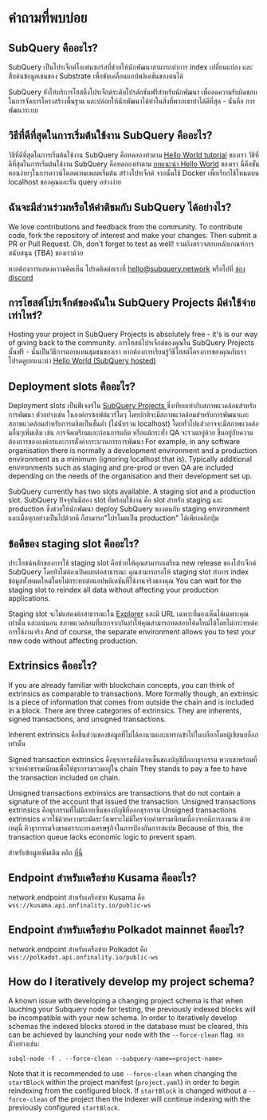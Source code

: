 # คำถามที่พบบ่อย

## SubQuery คืออะไร?

SubQuery เป็นโปรเจ็กต์โอเพ่นซอร์สที่ช่วยให้นักพัฒนาสามารถทำการ index เปลี่ยนแปลง และสืบค้นข้อมูลเชนของ Substrate เพื่อขับเคลื่อนแอปพลิเคชันของตนได้

SubQuery ยังให้บริการโฮสติ้งโปรเจ็กต์ระดับโปรดักชันฟรีสำหรับนักพัฒนา เพื่อลดความรับผิดชอบในการจัดการโครงสร้างพื้นฐาน และปล่อยให้นักพัฒนาได้ทำในสิ่งที่พวกเขาทำได้ดีที่สุด - นั่นคือ การพัฒนาระบบ

## วิธีที่ดีที่สุดในการเริ่มต้นใช้งาน SubQuery คืออะไร?

วิธีที่ดีที่สุดในการเริ่มต้นใช้งาน SubQuery คือทดลองทำตาม [Hello World tutorial](../quickstart/helloworld-localhost.md) ของเรา วิธีที่ดีที่สุดในการเริ่มต้นใช้งาน SubQuery คือทดลองทำตาม [บทแนะนำ Hello World](../quickstart/helloworld-localhost.md) ของเรา นี่คือขั้นตอนง่ายๆในการดาวน์โหลดเทมเพลตเริ่มต้น สร้างโปรเจ็กต์ จากนั้นใช้ Docker เพื่อเรียกใช้โหนดบน localhost ของคุณและรัน query อย่างง่าย

## ฉันจะมีส่วนร่วมหรือให้คำติชมกับ SubQuery ได้อย่างไร?

We love contributions and feedback from the community. To contribute code, fork the repository of interest and make your changes. Then submit a PR or Pull Request. Oh, don't forget to test as well! รวมถึงตรวจสอบหลักเกณฑ์การสนับสนุน (TBA) ของเราด้วย

หากต้องการแสดงความคิดเห็น โปรดติดต่อเราที่ hello@subquery.network หรือไปที่ [ช่อง discord](https://discord.com/invite/78zg8aBSMG)

## การโฮสต์โปรเจ็กต์ของฉันใน SubQuery Projects มีค่าใช้จ่ายเท่าไหร่?

Hosting your project in SubQuery Projects is absolutely free - it's is our way of giving back to the community. การโฮสต์โปรเจ็กต์ของคุณใน SubQuery Projects นั้นฟรี - นั่นเป็นวิธีการตอบแทนชุมชนของเรา หากต้องการเรียนรู้วิธีโฮสต์โครงการของคุณกับเรา โปรดดูบทแนะนำ [Hello World (SubQuery hosted)](../quickstart/helloworld-hosted.md)

## Deployment slots คืออะไร?

Deployment slots เป็นฟีเจอร์ใน [SubQuery Projects ](https://project.subquery.network) ซึ่งเทียบเท่ากับสภาพแวดล้อมสำหรับการพัฒนา ตัวอย่างเช่น ในองค์กรซอฟต์แวร์ใดๆ โดยปกติจะมีสภาพแวดล้อมสำหรับการพัฒนาและสภาพแวดล้อมสำหรับการผลิตเป็นขั้นต่ำ (ไม่นับรวม localhost) โดยทั่วไปแล้วอาจจะมีสภาพแวดล้อมอื่นๆเพิ่มเติม เช่น การจัดเตรียมและก่อนการผลิต หรือแม้กระทั่ง QA จะรวมอยู่ด้วย ขึ้นอยู่กับความต้องการขององค์กรและการตั้งค่ากระบวนการการพัฒนา For example, in any software organisation there is normally a development environment and a production environment as a minimum (ignoring localhost that is). Typically additional environments such as staging and pre-prod or even QA are included depending on the needs of the organisation and their development set up.

SubQuery currently has two slots available. A staging slot and a production slot. SubQuery ปัจจุบันมีสอง slot ที่พร้อมใช้งาน คือ slot สำหรับ staging และ production ซึ่งช่วยให้นักพัฒนา deploy SubQuery ของตนกับ staging environment และเมื่อทุกอย่างเป็นไปด้วยดี ก็สามารถ"โปรโมตเป็น production" ได้เพียงคลิกปุ่ม

## ข้อดีของ staging slot คืออะไร?

ประโยชน์หลักของการใช้ staging slot คือช่วยให้คุณสามารถเตรียม new release ของโปรเจ็กต์ SubQuery โดยยังไม่ต้องเปิดเผยต่อสาธารณะ คุณสามารถรอให้ staging slot ทำการ index ข้อมูลทั้งหมดใหม่โดยไม่กระทบต่อแอปพลิเคชันที่ใช้งานจริงของคุณ You can wait for the staging slot to reindex all data without affecting your production applications.

Staging slot จะไม่แสดงต่อสาธารณะใน [Explorer](https://explorer.subquery.network/) และมี URL เฉพาะที่มองเห็นได้เฉพาะคุณเท่านั้น และแน่นอน สภาพแวดล้อมที่แยกจากกันทำให้คุณสามารถทดสอบโค้ดใหม่ได้โดยไม่กระทบต่อการใช้งานจริง And of course, the separate environment allows you to test your new code without affecting production.

## Extrinsics คืออะไร?

If you are already familiar with blockchain concepts, you can think of extrinsics as comparable to transactions. More formally though, an extrinsic is a piece of information that comes from outside the chain and is included in a block. There are three categories of extrinsics. They are inherents, signed transactions, and unsigned transactions.

Inherent extrinsics คือชิ้นส่วนของข้อมูลที่ไม่ได้ลงนามและแทรกเข้าไปในบล็อกโดยผู้เขียนบล็อกเท่านั้น

Signed transaction extrinsics คือธุรกรรมที่มีลายเซ็นของบัญชีที่ออกธุรกรรม พวกเขาพร้อมที่จะจ่ายค่าธรรมเนียมเพื่อให้ธุรกรรมรวมอยู่ใน chain They stands to pay a fee to have the transaction included on chain.

Unsigned transactions extrinsics are transactions that do not contain a signature of the account that issued the transaction. Unsigned transactions extrinsics  คือธุรกรรมที่ไม่มีลายเซ็นของบัญชีที่ออกธุรกรรม Unsigned transactions extrinsics ควรใช้ด้วยความระมัดระวังเพราะไม่มีใครจ่ายค่าธรรมเนียมเนื่องจากมีการลงนาม ด้วยเหตุนี้ คิวธุรกรรมจึงขาดตรรกะทางเศรษฐกิจในการป้องกันการสแปม Because of this, the transaction queue lacks economic logic to prevent spam.

สำหรับข้อมูลเพิ่มเติม คลิก [ที่นี่](https://substrate.dev/docs/en/knowledgebase/learn-substrate/extrinsics)

## Endpoint  สำหรับเครือข่าย Kusama คืออะไร?

network.endpoint สำหรับเครือข่าย Kusama คือ `wss://kusama.api.onfinality.io/public-ws`

## Endpoint  สำหรับเครือข่าย Polkadot mainnet คืออะไร?

network.endpoint สำหรับเครือข่าย Polkadot คือ `wss://polkadot.api.onfinality.io/public-ws`

## How do I iteratively develop my project schema?

A known issue with developing a changing project schema is that when lauching your Subquery node for testing, the previously indexed blocks will be incompatible with your new schema. In order to iteratively develop schemas the indexed blocks stored in the database must be cleared, this can be achieved by launching your node with the `--force-clean` flag. ยกตัวอย่างเช่น:

```shell
subql-node -f . --force-clean --subquery-name=<project-name>
```

Note that it is recommended to use `--force-clean` when changing the `startBlock` within the project manifest (`project.yaml`) in order to begin reindexing from the configured block. If `startBlock` is changed without a `--force-clean` of the project then the indexer will continue indexing with the previously configured `startBlock`.